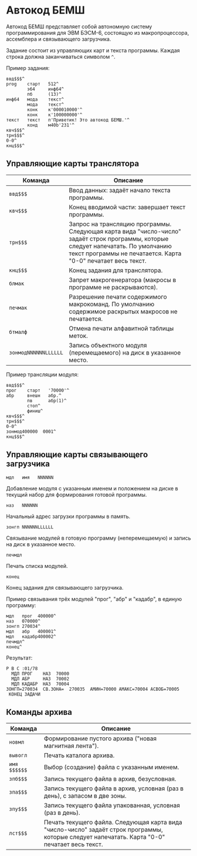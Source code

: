 
# Автокод БЕМШ

Автокод БЕМШ представляет собой автономную систему программирования для ЭВМ БЭСМ-6,
состоящую из макропроцессора, ассемблера и связывающего загрузчика.

Задание состоит из управляющих карт и текста программы.
Каждая строка должна заканчиваться символом `^`.

Пример задания:
```
ввд$$$^
prog    старт   512^
        э64     инф64^
        пб      (13)^
инф64   мода    текст^
        мода    текст^
        конк    к'000010000'^
        конк    к'100000000'^
текст   текст   п'Приветик! Это автокод БЕМШ.'^
        конд    м40b'231'^
квч$$$^
трн$$$^
0-0^
кнц$$$^
```

## Управляющие карты транслятора
|Команда|Описание|
| --- | --- |
`ввд$$$` | Ввод данных: задаёт начало текста программы.
`квч$$$` | Конец вводимой части: завершает текст программы.
`трн$$$` | Запрос на трансляцию программы. Следующая карта вида "число-число" задаёт строк программы, которые следует напечатать. По умолчанию текст программы не печатается. Карта "0-0" печатает весь текст.
`кнц$$$` | Конец задания для транслятора.
`блмак` | Запрет макрогенератора (макросы в программе не раскрываются).
`печмак` | Разрешение печати содержимого макрокоманд. По умолчанию содержимое раскрытых макросов не печатается.
`бтмалф` | Отмена печати алфавитной таблицы меток.
`зонмодNNNNNNLLLLLL` | Запись объектного модуля (перемещаемого) на диск в указанное место.

Пример трансляции модуля:
```
ввд$$$^
прог    старт   '70000'^
абр     внешн   абр.^
        пв      абр(1)^
        стоп^
        финиш^
квч$$$^
трн$$$^
0-0^
зонмод400000  0001^
кнц$$$^
```

## Управляющие карты связывающего загрузчика
```
мдл   имя   NNNNNN
```
Добавление модуля с указанным именем и положением на диске в текущий набор для формирования готовой программы.
```
наз   NNNNNN
```
Начальный адрес загрузки программы в память.
```
зонгп NNNNNNLLLLLL
```
Связывание модулей в готовую программу (неперемещаемую) и запись на диск в указанное место.
```
печмдл
```
Печать списка модулей.
```
конец
```
Конец задания для связывающего загрузчика.

Пример связывания трёх модулей "прог", "абр" и "кадабр", в единую программу:
```
мдл   прог  400000^
наз   070000^
зонгп 270034^
мдл   абр   400001^
мдл   кадабр400002^
печмдл^
конец^
```
Результат:
```
Р В С :01/78
  МДЛ ПРОГ    НАЗ  70000
  МДЛ АБР     НАЗ  70002
  МДЛ КАДАБР  НАЗ  70004
ЗОНГП=270034  СВ.ЗОНА=  270035  АМИН=70000 АМАКС=70004 АСВОБ=70005
 КОНЕЦ ЗАДАЧИ
 ```

## Команды архива
|Команда|Описание|
| --- | --- |
`новмл` | Формирование пустого архива ("новая магнитная лента").
`вывогл` | Печать каталога архива.
`имя   $$$$$$` | Выбор (создание) файла с указанным именем.
`зпб$$$` | Запись текущего файла в архив, безусловная.
`зпа$$$` | Запись текущего файла в архив, условная (раз в день), с запасом в две зоны.
`зпу$$$` | Запись текущего файла упакованная, условная (раз в день).
`лст$$$` | Печать текущего файла. Следующая карта вида "число-число" задаёт строк программы, которые следует напечатать. Карта "0-0" печатает весь текст.
